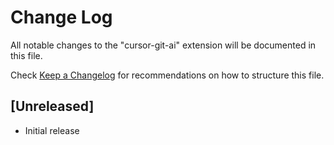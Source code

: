 # Change Log

All notable changes to the "cursor-git-ai" extension will be documented in this file.

Check [Keep a Changelog](http://keepachangelog.com/) for recommendations on how to structure this file.

## [Unreleased]

- Initial release